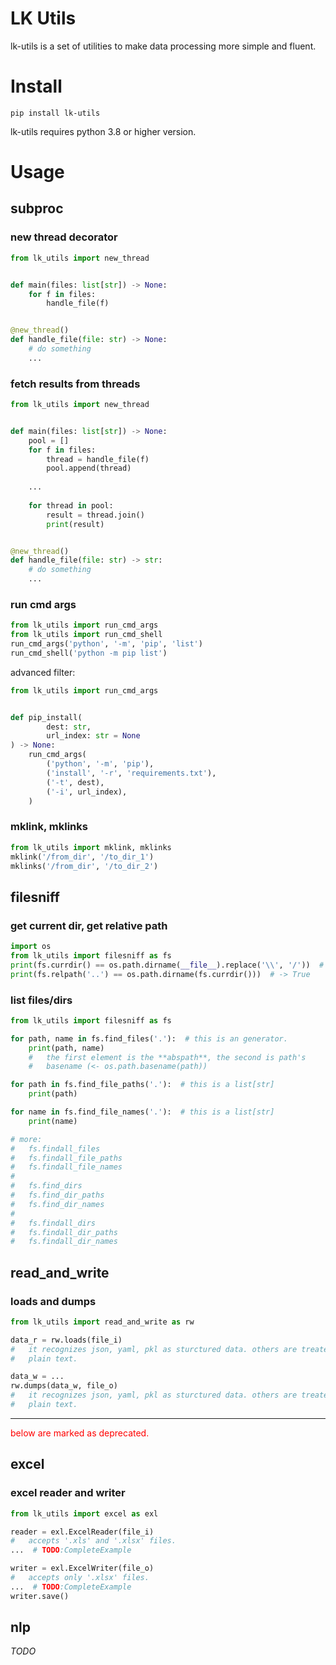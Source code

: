 # LK Utils

lk-utils is a set of utilities to make data processing more simple and fluent.

# Install

```shell
pip install lk-utils
```

lk-utils requires python 3.8 or higher version.

# Usage

## subproc

### new thread decorator

```python
from lk_utils import new_thread


def main(files: list[str]) -> None:
    for f in files:
        handle_file(f)


@new_thread()
def handle_file(file: str) -> None:
    # do something
    ...
```

### fetch results from threads

```python
from lk_utils import new_thread


def main(files: list[str]) -> None:
    pool = []
    for f in files:
        thread = handle_file(f)
        pool.append(thread)
    
    ...
    
    for thread in pool:
        result = thread.join()
        print(result)


@new_thread()
def handle_file(file: str) -> str:
    # do something
    ...
```

### run cmd args

```python
from lk_utils import run_cmd_args
from lk_utils import run_cmd_shell
run_cmd_args('python', '-m', 'pip', 'list')
run_cmd_shell('python -m pip list')
```

advanced filter:

```python
from lk_utils import run_cmd_args


def pip_install(
        dest: str, 
        url_index: str = None
) -> None:
    run_cmd_args(
        ('python', '-m', 'pip'),
        ('install', '-r', 'requirements.txt'),
        ('-t', dest),
        ('-i', url_index),
    )
```

### mklink, mklinks

```python
from lk_utils import mklink, mklinks
mklink('/from_dir', '/to_dir_1')
mklinks('/from_dir', '/to_dir_2')
```

## filesniff

### get current dir, get relative path

```python
import os
from lk_utils import filesniff as fs
print(fs.currdir() == os.path.dirname(__file__).replace('\\', '/'))  # -> True
print(fs.relpath('..') == os.path.dirname(fs.currdir()))  # -> True
```

### list files/dirs

```python
from lk_utils import filesniff as fs

for path, name in fs.find_files('.'):  # this is an generator.
    print(path, name)
    #   the first element is the **abspath**, the second is path's
    #   basename (<- os.path.basename(path))

for path in fs.find_file_paths('.'):  # this is a list[str]
    print(path)

for name in fs.find_file_names('.'):  # this is a list[str]
    print(name)

# more:
#   fs.findall_files
#   fs.findall_file_paths
#   fs.findall_file_names
#
#   fs.find_dirs
#   fs.find_dir_paths
#   fs.find_dir_names
#
#   fs.findall_dirs
#   fs.findall_dir_paths
#   fs.findall_dir_names
```

## read_and_write

### loads and dumps

```python
from lk_utils import read_and_write as rw

data_r = rw.loads(file_i)
#   it recognizes json, yaml, pkl as sturctured data. others are treated as
#   plain text.

data_w = ...
rw.dumps(data_w, file_o)
#   it recognizes json, yaml, pkl as sturctured data. others are treated as
#   plain text.
```

---

<font color="red">below are marked as deprecated.</font>

## excel

### excel reader and writer

```python
from lk_utils import excel as exl

reader = exl.ExcelReader(file_i)
#   accepts '.xls' and '.xlsx' files.
...  # TODO:CompleteExample

writer = exl.ExcelWriter(file_o)
#   accepts only '.xlsx' files.
...  # TODO:CompleteExample
writer.save()

```

## nlp

*TODO*
